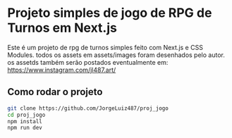 # Projeto simples de jogo de RPG de Turnos em Next.js

Este é um projeto de rpg de turnos simples feito com Next.js e CSS Modules. 
todos os assets em assets/images foram desenhados pelo autor.
os assetds também serão postados eventualmente em: https://www.instagram.com/jl487.art/

## Como rodar o projeto

```bash
git clone https://github.com/JorgeLuiz487/proj_jogo
cd proj_jogo
npm install
npm run dev
